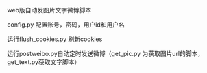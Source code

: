 
web版自动发图片文字微博脚本

config.py 配置账号，密码，用户id和用户名

运行flush_cookies.py 刷新cookies

运行postweibo.py自动定时发送微博（get_pic.py 为获取图片url的脚本，get_text.py获取文字脚本）